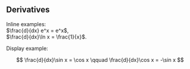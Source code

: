 ## Derivatives

Inline examples:  
$\frac{d}{dx} e^x = e^x$,  
$\frac{d}{dx}\ln x = \frac{1}{x}$.

Display example:

$$
\frac{d}{dx}\sin x = \cos x \qquad
\frac{d}{dx}\cos x = -\sin x
$$
